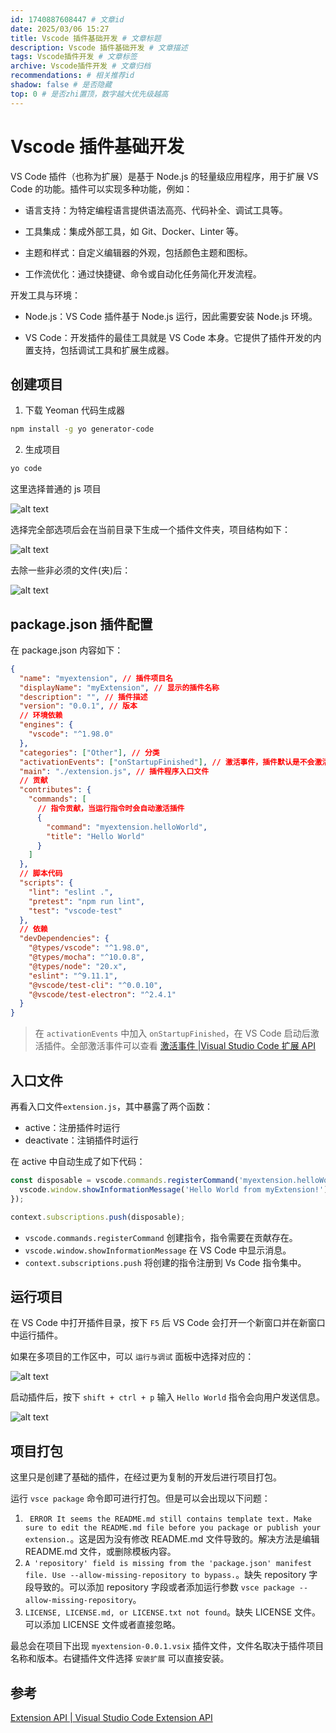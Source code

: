 ```yaml
---
id: 1740887608447 # 文章id
date: 2025/03/06 15:27
title: Vscode 插件基础开发 # 文章标题
description: Vscode 插件基础开发 # 文章描述
tags: Vscode插件开发 # 文章标签
archive: Vscode插件开发 # 文章归档
recommendations: # 相关推荐id
shadow: false # 是否隐藏
top: 0 # 是否zhi置顶，数字越大优先级越高
---
```


# Vscode 插件基础开发

VS Code 插件（也称为扩展）是基于 Node.js 的轻量级应用程序，用于扩展 VS Code 的功能。插件可以实现多种功能，例如：

- 语言支持：为特定编程语言提供语法高亮、代码补全、调试工具等。

- 工具集成：集成外部工具，如 Git、Docker、Linter 等。

- 主题和样式：自定义编辑器的外观，包括颜色主题和图标。

- 工作流优化：通过快捷键、命令或自动化任务简化开发流程。

开发工具与环境：

- Node.js：VS Code 插件基于 Node.js 运行，因此需要安装 Node.js 环境。

- VS Code：开发插件的最佳工具就是 VS Code 本身。它提供了插件开发的内置支持，包括调试工具和扩展生成器。

## 创建项目

1. 下载 Yeoman 代码生成器

```bash
npm install -g yo generator-code
```

2. 生成项目

```bash
yo code
```

这里选择普通的 js 项目

![alt text](assets/VSCodeExtensionDevelopment/image.png)

选择完全部选项后会在当前目录下生成一个插件文件夹，项目结构如下：

![alt text](assets/VSCodeExtensionDevelopment/image-1.png)

去除一些非必须的文件(夹)后：

![alt text](assets/VSCodeExtensionDevelopment/image-2.png)

## package.json 插件配置

在 package.json 内容如下：

```json
{
  "name": "myextension", // 插件项目名
  "displayName": "myExtension", // 显示的插件名称
  "description": "", // 插件描述
  "version": "0.0.1", // 版本
  // 环境依赖
  "engines": {
    "vscode": "^1.98.0"
  },
  "categories": ["Other"], // 分类
  "activationEvents": ["onStartupFinished"], // 激活事件，插件默认是不会激活的
  "main": "./extension.js", // 插件程序入口文件
  // 贡献
  "contributes": {
    "commands": [
      // 指令贡献，当运行指令时会自动激活插件
      {
        "command": "myextension.helloWorld",
        "title": "Hello World"
      }
    ]
  },
  // 脚本代码
  "scripts": {
    "lint": "eslint .",
    "pretest": "npm run lint",
    "test": "vscode-test"
  },
  // 依赖
  "devDependencies": {
    "@types/vscode": "^1.98.0",
    "@types/mocha": "^10.0.8",
    "@types/node": "20.x",
    "eslint": "^9.11.1",
    "@vscode/test-cli": "^0.0.10",
    "@vscode/test-electron": "^2.4.1"
  }
}
```

> 在 `activationEvents` 中加入 `onStartupFinished`，在 VS Code 启动后激活插件。全部激活事件可以查看 [激活事件 |Visual Studio Code 扩展 API](https://code.visualstudio.com/api/references/activation-events)

## 入口文件

再看入口文件`extension.js`，其中暴露了两个函数：

- active：注册插件时运行
- deactivate：注销插件时运行

在 active 中自动生成了如下代码：

```js
const disposable = vscode.commands.registerCommand('myextension.helloWorld', function () {
  vscode.window.showInformationMessage('Hello World from myExtension!');
});

context.subscriptions.push(disposable);
```

- `vscode.commands.registerCommand` 创建指令，指令需要在贡献存在。
- `vscode.window.showInformationMessage` 在 VS Code 中显示消息。
- `context.subscriptions.push` 将创建的指令注册到 Vs Code 指令集中。

## 运行项目

在 VS Code 中打开插件目录，按下 `F5` 后 VS Code 会打开一个新窗口并在新窗口中运行插件。

如果在多项目的工作区中，可以 `运行与调试` 面板中选择对应的：

![alt text](assets/VSCodeExtensionDevelopment/image-3.png)

启动插件后，按下 `shift + ctrl + p` 输入 `Hello World` 指令会向用户发送信息。

![alt text](assets/VSCodeExtensionDevelopment/image-4.png)

## 项目打包

这里只是创建了基础的插件，在经过更为复制的开发后进行项目打包。

运行 `vsce package` 命令即可进行打包。但是可以会出现以下问题：

1. ` ERROR It seems the README.md still contains template text. Make sure to edit the README.md file before you package or publish your extension.`。这是因为没有修改 README.md 文件导致的。解决方法是编辑 README.md 文件，或删除模板内容。
2. `A 'repository' field is missing from the 'package.json' manifest file. Use --allow-missing-repository to bypass.`。缺失 repository 字段导致的。可以添加 repository 字段或者添加运行参数 `vsce package --allow-missing-repository`。
3. `LICENSE, LICENSE.md, or LICENSE.txt not found`。缺失 LICENSE 文件。可以添加 LICENSE 文件或者直接忽略。

最总会在项目下出现 `myextension-0.0.1.vsix` 插件文件，文件名取决于插件项目名称和版本。右键插件文件选择 `安装扩展` 可以直接安装。

## 参考

[Extension API | Visual Studio Code Extension API](https://code.visualstudio.com/api/)
